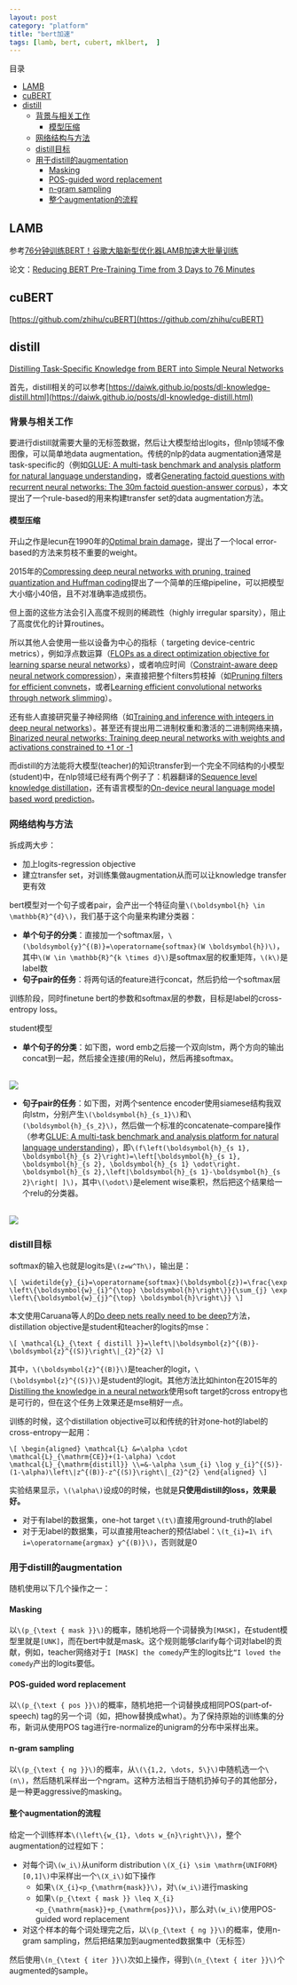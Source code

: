 ```yaml
---
layout: post
category: "platform"
title: "bert加速"
tags: [lamb, bert, cubert, mklbert,  ]
---
```


目录

<!-- TOC -->

- [LAMB](#lamb)
- [cuBERT](#cubert)
- [distill](#distill)
  - [背景与相关工作](#%E8%83%8C%E6%99%AF%E4%B8%8E%E7%9B%B8%E5%85%B3%E5%B7%A5%E4%BD%9C)
    - [模型压缩](#%E6%A8%A1%E5%9E%8B%E5%8E%8B%E7%BC%A9)
  - [网络结构与方法](#%E7%BD%91%E7%BB%9C%E7%BB%93%E6%9E%84%E4%B8%8E%E6%96%B9%E6%B3%95)
  - [distill目标](#distill%E7%9B%AE%E6%A0%87)
  - [用于distill的augmentation](#%E7%94%A8%E4%BA%8Edistill%E7%9A%84augmentation)
    - [Masking](#masking)
    - [POS-guided word replacement](#pos-guided-word-replacement)
    - [n-gram sampling](#n-gram-sampling)
    - [整个augmentation的流程](#%E6%95%B4%E4%B8%AAaugmentation%E7%9A%84%E6%B5%81%E7%A8%8B)

<!-- /TOC -->

## LAMB

参考[76分钟训练BERT！谷歌大脑新型优化器LAMB加速大批量训练](https://mp.weixin.qq.com/s?__biz=MzA3MzI4MjgzMw==&mid=2650759697&idx=1&sn=fe72aacd339307eca4ca79da19375526&chksm=871aa66fb06d2f796cfda4649fc084f31ec74281a0862af59a42b8ccacb57f4bbdce257de29e&mpshare=1&scene=1&srcid=&pass_ticket=7xdQ1FGMEYoqdGrXJFR19sivsW6Crb87wS1sHZF8wBLs7ph%2Fdoe7AQvztk%2FA3Q8h#rd)

论文：[Reducing BERT Pre-Training Time from 3 Days to 76 Minutes](https://arxiv.org/abs/1904.00962)

## cuBERT

[https://github.com/zhihu/cuBERT](https://github.com/zhihu/cuBERT)

## distill

[Distilling Task-Specific Knowledge from BERT into Simple Neural Networks](https://arxiv.org/pdf/1903.12136.pdf)

首先，distill相关的可以参考[https://daiwk.github.io/posts/dl-knowledge-distill.html](https://daiwk.github.io/posts/dl-knowledge-distill.html)

### 背景与相关工作

要进行distill就需要大量的无标签数据，然后让大模型给出logits，但nlp领域不像图像，可以简单地data augmentation。传统的nlp的data augmentation通常是task-specific的（例如[GLUE: A multi-task benchmark and analysis platform for natural language understanding](https://arxiv.org/abs/1804.07461)，或者[Generating factoid questions with recurrent neural networks: The 30m factoid question-answer corpus](https://www.aclweb.org/anthology/P16-1056)），本文提出了一个rule-based的用来构建transfer set的data augmentation方法。

#### 模型压缩

开山之作是lecun在1990年的[Optimal brain damage](http://yann.lecun.com/exdb/publis/pdf/lecun-90b.pdf)，提出了一个local error-based的方法来剪枝不重要的weight。

2015年的[Compressing deep neural networks with pruning, trained quantization and Huffman coding](https://arxiv.org/abs/1510.00149)提出了一个简单的压缩pipeline，可以把模型大小缩小40倍，且不对准确率造成损伤。

但上面的这些方法会引入高度不规则的稀疏性（highly irregular sparsity），阻止了高度优化的计算routines。

所以其他人会使用一些以设备为中心的指标（ targeting device-centric metrics），例如浮点数运算（[FLOPs as a direct optimization objective for learning sparse neural networks](https://arxiv.org/pdf/1811.03060.pdf)），或者响应时间（[Constraint-aware deep neural network compression](http://openaccess.thecvf.com/content_ECCV_2018/papers/Changan_Chen_Constraints_Matter_in_ECCV_2018_paper.pdf)），来直接把整个filters剪枝掉（如[Pruning filters for efficient convnets](https://arxiv.org/abs/1608.08710)，或者[Learning efficient convolutional networks through network slimming](https://arxiv.org/abs/1708.06519)）。

还有些人直接研究量子神经网络（如[Training and inference with integers in deep neural networks](https://arxiv.org/abs/1802.04680)）。甚至还有提出用二进制权重和激活的二进制网络来搞，[Binarized neural networks: Training deep neural networks with weights and activations constrained to +1 or -1](https://arxiv.org/abs/1602.02830)

而distill的方法能将大模型(teacher)的知识transfer到一个完全不同结构的小模型(student)中，在nlp领域已经有两个例子了：机器翻译的[Sequence level knowledge distillation](https://arxiv.org/abs/1606.07947)，还有语言模型的[On-device neural language model based word prediction](https://aclweb.org/anthology/C18-2028)。

### 网络结构与方法

拆成两大步：

+ 加上logits-regression objective
+ 建立transfer set，对训练集做augmentation从而可以让knowledge transfer更有效

bert模型对一个句子或者pair，会产出一个特征向量`\(\boldsymbol{h} \in \mathbb{R}^{d}\)`，我们基于这个向量来构建分类器：

+ **单个句子的分类**：直接加一个softmax层，`\(\boldsymbol{y}^{(B)}=\operatorname{softmax}(W \boldsymbol{h})\)`，其中`\(W \in \mathbb{R}^{k \times d}\)`是softmax层的权重矩阵，`\(k\)`是label数
+ **句子pair的任务**：将两句话的feature进行concat，然后扔给一个softmax层

训练阶段，同时finetune bert的参数和softmax层的参数，目标是label的cross-entropy loss。

student模型

+ **单个句子的分类**：如下图，word emb之后接一个双向lstm，两个方向的输出concat到一起，然后接全连接(用的Relu)，然后再接softmax。

<html>
<br/>

<img src='../assets/distill-bert-1sentence.png' style='max-height: 350px'/>
<br/>

</html>

+  **句子pair的任务**：如下图，对两个sentence encoder使用siamese结构我双向lstm，分别产生`\(\boldsymbol{h}_{s_1}\)`和`\(\boldsymbol{h}_{s_2}\)`，然后做一个标准的concatenate–compare操作（参考[GLUE: A multi-task benchmark and analysis platform for natural language understanding](https://arxiv.org/abs/1804.07461)），即`\(f\left(\boldsymbol{h}_{s 1}, \boldsymbol{h}_{s 2}\right)=\left[\boldsymbol{h}_{s 1}, \boldsymbol{h}_{s 2}, \boldsymbol{h}_{s 1} \odot\right. \boldsymbol{h}_{s 2},\left|\boldsymbol{h}_{s 1}-\boldsymbol{h}_{s 2}\right| ]\)`，其中`\(\odot\)`是element wise乘积，然后把这个结果给一个relu的分类器。

<html>
<br/>

<img src='../assets/distill-bert-sentence-pair.png' style='max-height: 350px'/>
<br/>

</html>

### distill目标

softmax的输入也就是logits是`\(z=w^Th\)`，输出是：

`\[
\widetilde{y}_{i}=\operatorname{softmax}(\boldsymbol{z})=\frac{\exp \left\{\boldsymbol{w}_{i}^{\top} \boldsymbol{h}\right\}}{\sum_{j} \exp \left\{\boldsymbol{w}_{j}^{\top} \boldsymbol{h}\right\}}
\]`

本文使用Caruana等人的[Do deep nets really need to be deep?](https://arxiv.org/abs/1312.6184)方法，distillation objective是student和teacher的logits的mse：

`\[
\mathcal{L}_{\text { distill }}=\left\|\boldsymbol{z}^{(B)}-\boldsymbol{z}^{(S)}\right\|_{2}^{2}
\]`

其中，`\(\boldsymbol{z}^{(B)}\)`是teacher的logit，`\(\boldsymbol{z}^{(S)}\)`是student的logit。其他方法比如hinton在2015年的[Distilling the knowledge in a neural network](https://arxiv.org/abs/1503.02531)使用soft target的cross entropy也是可行的，但在这个任务上效果还是mse稍好一点。

训练的时候，这个distillation objective可以和传统的针对one-hot的label的cross-entropy一起用：

`\[
\begin{aligned} \mathcal{L} &=\alpha \cdot \mathcal{L}_{\mathrm{CE}}+(1-\alpha) \cdot \mathcal{L}_{\mathrm{distill}} \\=&-\alpha \sum_{i} \log y_{i}^{(S)}-(1-\alpha)\left\|z^{(B)}-z^{(S)}\right\|_{2}^{2} \end{aligned}
\]`

实验结果显示，`\(\alpha\)`设成0的时候，也就是**只使用distill的loss，效果最好。**

+ 对于有label的数据集，one-hot target `\(t\)`直接用ground-truth的label
+ 对于无label的数据集，可以直接用teacher的预估label：`\(t_{i}=1\ if\ i=\operatorname{argmax} y^{(B)}\)`，否则就是0



### 用于distill的augmentation

随机使用以下几个操作之一：

#### Masking

以`\(p_{\text { mask }}\)`的概率，随机地将一个词替换为```[MASK]```，在student模型里就是```[UNK]```，而在bert中就是mask。这个规则能够clarify每个词对label的贡献，例如，teacher网络对于```I [MASK] the comedy```产生的logits比```“I loved the comedy```产出的logits要低。

#### POS-guided word replacement

以`\(p_{\text { pos }}\)`的概率，随机地把一个词替换成相同POS(part-of-speech) tag的另一个词（如，把how替换成what）。为了保持原始的训练集的分布，新词从使用POS tag进行re-normalize的unigram的分布中采样出来。

#### n-gram sampling

以`\(p_{\text { ng }}\)`的概率，从`\(\{1,2, \dots, 5\}\)`中随机选一个`\(n\)`，然后随机采样出一个ngram。这种方法相当于随机扔掉句子的其他部分，是一种更aggressive的masking。

#### 整个augmentation的流程

给定一个训练样本`\(\left\{w_{1}, \dots w_{n}\right\}\)`，整个augmentation的过程如下：

+ 对每个词`\(w_i\)`从uniform distribution `\(X_{i} \sim \mathrm{UNIFORM}[0,1]\)`中采样出一个`\(X_i\)`如下操作
    + 如果`\(X_{i}<p_{\mathrm{mask}}\)`，对`\(w_i\)`进行masking
    + 如果`\(p_{\text { mask }} \leq X_{i}<p_{\mathrm{mask}}+p_{\mathrm{pos}}\)`，那么对`\(w_i\)`使用POS-guided word replacement
+ 对这个样本的每个词处理完之后，以`\(p_{\text { ng }}\)`的概率，使用n-gram sampling，然后把结果加到augmented数据集中（无标签）

然后使用`\(n_{\text { iter }}\)`次如上操作，得到`\(n_{\text { iter }}\)`个augmented的sample。
